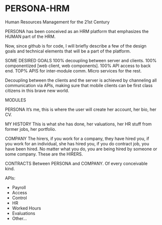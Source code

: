 # PERSONA-HRM
 Human Resources Management for the 21st Century

PERSONA has been conceived as an HRM platform that emphasizes the HUMAN part of the HRM.

Now, since github is for code, I will briefly describe a few of the design goals and technical elements that will be a part of the platform.

SOME DESIRED GOALS 100% decoupling between server and clients. 100% componentized [web client, web components]. 100% API access to back end. TOP% APIS for inter-module comm. Micro services for the rest.

Decoupling between the clients and the server is achieved by channeling all communication via APIs, making sure that mobile clients can be first class citizens in this brave new world.

MODULES

PERSONA It’s me, this is where the user will create her account, her bio, her CV.

MY HISTORY This is what she has done, her valuations, her HR stuff from former jobs, her portfolio.

COMPANY The hirers, if you work for a company, they have hired you, if you work for an individual, she has hired you, if you do contract job, you have been hired. No matter what you do, you are being hired by someone or some company. These are the HIRERS.

CONTRACTS Between PERSONA and COMPANY. Of every conceivable kind.

APIs: 
   * Payroll
   * Access
   * Control
   * HR
   * Worked Hours
   * Evaluations
   * Other...
